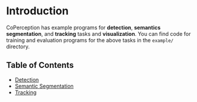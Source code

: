 # Introduction

CoPerception has example programs for **detection**, **semantics segmentation**, and **tracking** tasks and **visualization**. 
You can find code for training and evaluation programs for the above tasks in the `example/` directory.  

## Table of Contents
- [Detection](./det)
- [Semantic Segmentation](./segmentation)
- [Tracking](./track)